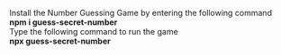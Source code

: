 Install the Number Guessing Game by entering the following command <br>
<b>npm i guess-secret-number</b><br>
Type the following command to run the game <br>
<b>npx guess-secret-number</b>
